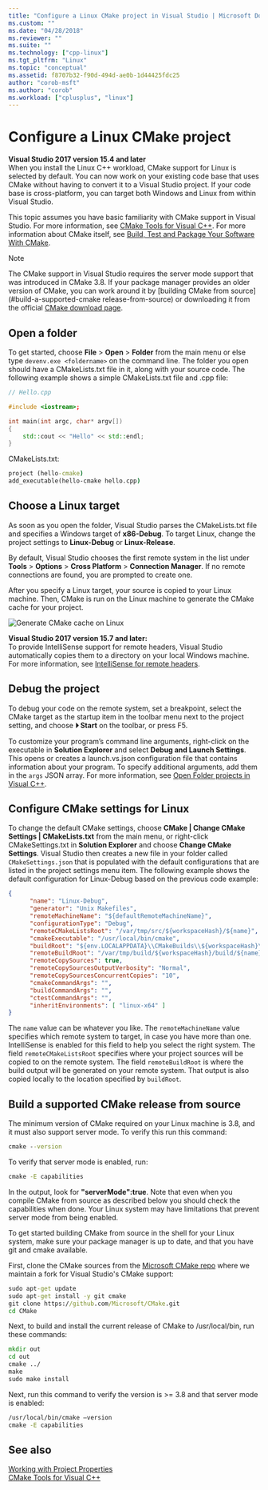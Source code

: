 ```yaml
---
title: "Configure a Linux CMake project in Visual Studio | Microsoft Docs"
ms.custom: ""
ms.date: "04/28/2018"
ms.reviewer: ""
ms.suite: ""
ms.technology: ["cpp-linux"]
ms.tgt_pltfrm: "Linux"
ms.topic: "conceptual"
ms.assetid: f8707b32-f90d-494d-ae0b-1d44425fdc25
author: "corob-msft"
ms.author: "corob"
ms.workload: ["cplusplus", "linux"]
---
```


# Configure a Linux CMake project

**Visual Studio 2017 version 15.4 and later**  
When you install the Linux C++ workload, CMake support for Linux is selected by default. You can now work on your existing code base that uses CMake without having to convert it to a Visual Studio project. If your code base is cross-platform, you can target both Windows and Linux from within Visual Studio.

This topic assumes you have basic familiarity with CMake support in Visual Studio. For more information, see [CMake Tools for Visual C++](../ide/cmake-tools-for-visual-cpp.md). For more information about CMake itself, see [Build, Test and Package Your Software With CMake](https://cmake.org/).

> [!NOTE]  
> The CMake support in Visual Studio requires the server mode support that was introduced in CMake 3.8. If your package manager provides an older version of CMake, you can work around it by [building CMake from source](#build-a-supported-cmake release-from-source) or downloading it from the official [CMake download page](https://cmake.org/download/).

## Open a folder

To get started, choose **File** > **Open** > **Folder** from the main menu or else type `devenv.exe <foldername>` on the command line. The folder you open should have a CMakeLists.txt file in it, along with your source code.
The following example shows a simple CMakeLists.txt file and .cpp file:

```cpp
// Hello.cpp

#include <iostream>;

int main(int argc, char* argv[])
{
    std::cout << "Hello" << std::endl;
}
```

CMakeLists.txt:

```cmd
project (hello-cmake)
add_executable(hello-cmake hello.cpp)
```

## Choose a Linux target

As soon as you open the folder, Visual Studio parses the CMakeLists.txt file and specifies a Windows target of **x86-Debug**. To target Linux, change the project settings to **Linux-Debug** or **Linux-Release**.

By default, Visual Studio chooses the first remote system in the list under **Tools** > **Options** > **Cross Platform** > **Connection Manager**. If no remote connections are found, you are prompted to create one.

After you specify a Linux target, your source is copied to your Linux machine. Then, CMake is run on the Linux machine to generate the CMake cache for your project.

![Generate CMake cache on Linux](media/cmake-linux-1.png "Generate the CMake cache on Linux")

**Visual Studio 2017 version 15.7 and later:**  
To provide IntelliSense support for remote headers, Visual Studio automatically copies them to a directory on your local Windows machine. For more information, see [IntelliSense for remote headers](configure-a-linux-project.md#remote_intellisense).

## Debug the project

To debug your code on the remote system, set a breakpoint, select the CMake target as the startup item in the toolbar menu next to the project setting, and choose **&#x23f5; Start** on the toolbar, or press F5.

To customize your program’s command line arguments, right-click on the executable in **Solution Explorer** and select **Debug and Launch Settings**. This opens or creates a launch.vs.json configuration file that contains information about your program. To specify additional arguments, add them in the `args` JSON array. For more information, see [Open Folder projects in Visual C++](https://docs.microsoft.com/en-us/cpp/ide/non-msbuild-projects).

## Configure CMake settings for Linux

To change the default CMake settings, choose **CMake | Change CMake Settings | CMakeLists.txt** from the main menu, or right-click CMakeSettings.txt in **Solution Explorer** and choose **Change CMake Settings**. Visual Studio then creates a new file in your folder called `CMakeSettings.json` that is populated with the default configurations that are listed in the project settings menu item. The following example shows the default configuration for Linux-Debug based on the previous code example:

```json
{
      "name": "Linux-Debug",
      "generator": "Unix Makefiles",
      "remoteMachineName": "${defaultRemoteMachineName}",
      "configurationType": "Debug",
      "remoteCMakeListsRoot": "/var/tmp/src/${workspaceHash}/${name}",
      "cmakeExecutable": "/usr/local/bin/cmake",
      "buildRoot": "${env.LOCALAPPDATA}\\CMakeBuilds\\${workspaceHash}\\build\\${name}",
      "remoteBuildRoot": "/var/tmp/build/${workspaceHash}/build/${name}",
      "remoteCopySources": true,
      "remoteCopySourcesOutputVerbosity": "Normal",
      "remoteCopySourcesConcurrentCopies": "10",
      "cmakeCommandArgs": "",
      "buildCommandArgs": "",
      "ctestCommandArgs": "",
      "inheritEnvironments": [ "linux-x64" ]
}
```

The `name` value can be whatever you like. The `remoteMachineName` value specifies which remote system to target, in case you have more than one. IntelliSense is enabled for this field to help you select the right system. The field `remoteCMakeListsRoot` specifies where your project sources will be copied to on the remote system. The field `remoteBuildRoot` is where the build output will be generated on your remote system. That output is also copied locally to the location specified by `buildRoot`.

## Build a supported CMake release from source

The minimum version of CMake required on your Linux machine is 3.8, and it must also support server mode. To verify this run this command:

```cmd
cmake --version
```

To verify that server mode is enabled, run:

```cmd
cmake -E capabilities
```

In the output, look for **"serverMode":true**. Note that even when you compile CMake from source as described below you should check the capabilities when done. Your Linux system may have limitations that prevent server mode from being enabled.

To get started building CMake from source in the shell for your Linux system, make sure your package manager is up to date, and that you have git and cmake available.

First, clone the CMake sources from the [Microsoft CMake repo](https://github.com/Microsoft/CMake) where we maintain a fork for Visual Studio's CMake support:

```cmd
sudo apt-get update
sudo apt-get install -y git cmake
git clone https://github.com/Microsoft/CMake.git
cd CMake
```

Next, to build and install the current release of CMake to /usr/local/bin, run these commands:

```cmd
mkdir out
cd out
cmake ../
make
sudo make install
```

Next, run this command to verify the version is >= 3.8 and that server mode is enabled:

```cmd
/usr/local/bin/cmake –version
cmake -E capabilities
```

## See also

[Working with Project Properties](../ide/working-with-project-properties.md)  
[CMake Tools for Visual C++](../ide/cmake-tools-for-visual-cpp.md)  
